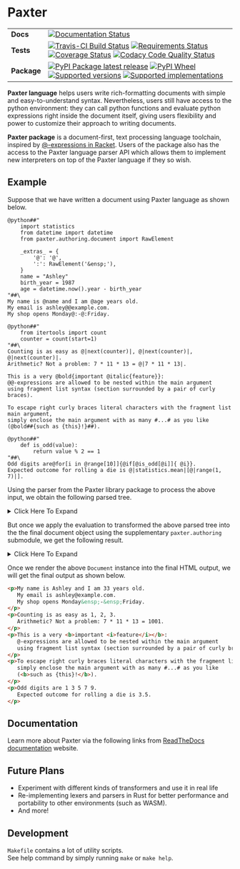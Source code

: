 # Paxter

<table>
    <tbody>
        <tr class="odd">
            <td><b>Docs</b></td>
            <td>
                <a href="https://readthedocs.org/projects/paxter"><img src="https://readthedocs.org/projects/paxter/badge/?style=flat" alt="Documentation Status" /></a>
            </td>
        </tr>
        <tr class="even">
            <td><b>Tests</b></td>
            <td>
                <div class="line-block">
                    <a href="https://travis-ci.com/abhabongse/paxter"><img src="https://api.travis-ci.com/abhabongse/paxter.svg?branch=main" alt="Travis-CI Build Status" /></a>
                    <a href="https://requires.io/github/abhabongse/paxter/requirements/?branch=main"><img src="https://requires.io/github/abhabongse/paxter/requirements.svg?branch=main" alt="Requirements Status" /></a>
                    <a href="https://codecov.io/github/abhabongse/paxter"><img src="https://codecov.io/github/abhabongse/paxter/coverage.svg?branch=main" alt="Coverage Status" /></a>
                    <a href="https://www.codacy.com/app/abhabongse/paxter"><img src="https://img.shields.io/codacy/grade/0d0c904fe452419692107d3163fe49b5.svg" alt="Codacy Code Quality Status" /></a>
                </div>
            </td>
        </tr>
        <tr class="odd">
            <td><b>Package</b></td>
            <td>
                <div class="line-block">
                    <a href="https://pypi.org/project/paxter"><img src="https://img.shields.io/pypi/v/paxter.svg" alt="PyPI Package latest release" /></a>
                    <a href="https://pypi.org/project/paxter"><img src="https://img.shields.io/pypi/wheel/paxter.svg" alt="PyPI Wheel" /></a>
                    <a href="https://pypi.org/project/paxter"><img src="https://img.shields.io/pypi/pyversions/paxter.svg" alt="Supported versions" /></a>
                    <a href="https://pypi.org/project/paxter"><img src="https://img.shields.io/pypi/implementation/paxter.svg" alt="Supported implementations" /></a>
                </div>
            </td>
        </tr>
    </tbody>
</table>

**Paxter language** helps users write rich-formatting documents
with simple and easy-to-understand syntax.
Nevertheless, users still have access to the python environment:
they can call python functions and evaluate python expressions
right inside the document itself,
giving users flexibility and power to customize 
their approach to writing documents.

**Paxter package** is a document-first, text processing language toolchain,
inspired by [@-expressions in Racket](https://docs.racket-lang.org/scribble/reader.html).
Users of the package also has the access to the Paxter language parser API
which allows them to implement new interpreters on top of the Paxter language
if they so wish.


## Example

Suppose that we have written a document using Paxter language as shown below.

```text
@python##"
    import statistics
    from datetime import datetime
    from paxter.authoring.document import RawElement

    _extras_ = {
        '@': '@',
        ':': RawElement('&ensp;'),
    }
    name = "Ashley"
    birth_year = 1987
    age = datetime.now().year - birth_year
"##\
My name is @name and I am @age years old.
My email is ashley@@example.com.
My shop opens Monday@:-@:Friday.

@python##"
    from itertools import count
    counter = count(start=1)
"##\
Counting is as easy as @|next(counter)|, @|next(counter)|, @|next(counter)|.
Arithmetic? Not a problem: 7 * 11 * 13 = @|7 * 11 * 13|.

This is a very @bold{important @italic{feature}}:
@@-expressions are allowed to be nested within the main argument
using fragment list syntax (section surrounded by a pair of curly braces).

To escape right curly braces literal characters with the fragment list main argument,
simply enclose the main argument with as many #...# as you like
(@bold##{such as {this}!}##).

@python##"
    def is_odd(value):
        return value % 2 == 1
"##\
Odd digits are@for[i in @range[10]]{@if[@is_odd[@i]]{ @i}}.
Expected outcome for rolling a die is @|statistics.mean|[@|range(1, 7)|].
```

Using the parser from the Paxter library package to process the above input,
we obtain the following parsed tree.

<details>
<summary>Click Here To Expand</summary>

```python
FragmentSeq(
    start_pos=0,
    end_pos=1131,
    children=[
        Command(
            start_pos=1,
            end_pos=233,
            phrase="python",
            phrase_enclosing=EnclosingPattern(left="", right=""),
            options=None,
            main_arg=Text(
                start_pos=10,
                end_pos=230,
                inner="\n    import statistics\n    from datetime import datetime\n\n    _extras_ = {\n        '@': '@',\n        '.': '\u200a',\n        ',': '\u2009',\n    }\n    name = \"Ashley\"\n    birth_year = 1987\n    age = datetime.now().year - birth_year\n",
                enclosing=EnclosingPattern(left='##"', right='"##'),
            ),
        ),
        Text(
            start_pos=233,
            end_pos=246,
            inner="\\\nMy name is ",
            enclosing=EnclosingPattern(left="", right=""),
        ),
        Command(
            start_pos=247,
            end_pos=251,
            phrase="name",
            phrase_enclosing=EnclosingPattern(left="", right=""),
            options=None,
            main_arg=None,
        ),
        Text(
            start_pos=251,
            end_pos=261,
            inner=" and I am ",
            enclosing=EnclosingPattern(left="", right=""),
        ),
        Command(
            start_pos=262,
            end_pos=265,
            phrase="age",
            phrase_enclosing=EnclosingPattern(left="", right=""),
            options=None,
            main_arg=None,
        ),
        Text(
            start_pos=265,
            end_pos=295,
            inner=" years old.\nMy email is ashley",
            enclosing=EnclosingPattern(left="", right=""),
        ),
        Command(
            start_pos=296,
            end_pos=297,
            phrase="@",
            phrase_enclosing=EnclosingPattern(left="", right=""),
            options=None,
            main_arg=None,
        ),
        Text(
            start_pos=297,
            end_pos=330,
            inner="example.com.\nMy shop opens Monday",
            enclosing=EnclosingPattern(left="", right=""),
        ),
        Command(
            start_pos=331,
            end_pos=332,
            phrase=",",
            phrase_enclosing=EnclosingPattern(left="", right=""),
            options=None,
            main_arg=None,
        ),
        Text(
            start_pos=332,
            end_pos=333,
            inner="-",
            enclosing=EnclosingPattern(left="", right=""),
        ),
        Command(
            start_pos=334,
            end_pos=335,
            phrase=",",
            phrase_enclosing=EnclosingPattern(left="", right=""),
            options=None,
            main_arg=None,
        ),
        Text(
            start_pos=335,
            end_pos=344,
            inner="Friday.\n\n",
            enclosing=EnclosingPattern(left="", right=""),
        ),
        Command(
            start_pos=345,
            end_pos=419,
            phrase="python",
            phrase_enclosing=EnclosingPattern(left="", right=""),
            options=None,
            main_arg=Text(
                start_pos=354,
                end_pos=416,
                inner="\n    from itertools import count\n    counter = count(start=1)\n",
                enclosing=EnclosingPattern(left='##"', right='"##'),
            ),
        ),
        Text(
            start_pos=419,
            end_pos=444,
            inner="\\\nCounting is as easy as ",
            enclosing=EnclosingPattern(left="", right=""),
        ),
        Command(
            start_pos=445,
            end_pos=460,
            phrase="next(counter)",
            phrase_enclosing=EnclosingPattern(left="|", right="|"),
            options=None,
            main_arg=None,
        ),
        Text(
            start_pos=460,
            end_pos=462,
            inner=", ",
            enclosing=EnclosingPattern(left="", right=""),
        ),
        Command(
            start_pos=463,
            end_pos=478,
            phrase="next(counter)",
            phrase_enclosing=EnclosingPattern(left="|", right="|"),
            options=None,
            main_arg=None,
        ),
        Text(
            start_pos=478,
            end_pos=480,
            inner=", ",
            enclosing=EnclosingPattern(left="", right=""),
        ),
        Command(
            start_pos=481,
            end_pos=496,
            phrase="next(counter)",
            phrase_enclosing=EnclosingPattern(left="|", right="|"),
            options=None,
            main_arg=None,
        ),
        Text(
            start_pos=496,
            end_pos=539,
            inner=".\nArithmetic? Not a problem: 7 * 11 * 13 = ",
            enclosing=EnclosingPattern(left="", right=""),
        ),
        Command(
            start_pos=540,
            end_pos=553,
            phrase="7 * 11 * 13",
            phrase_enclosing=EnclosingPattern(left="|", right="|"),
            options=None,
            main_arg=None,
        ),
        Text(
            start_pos=553,
            end_pos=571,
            inner=".\n\nThis is a very ",
            enclosing=EnclosingPattern(left="", right=""),
        ),
        Command(
            start_pos=572,
            end_pos=604,
            phrase="bold",
            phrase_enclosing=EnclosingPattern(left="", right=""),
            options=None,
            main_arg=FragmentSeq(
                start_pos=577,
                end_pos=603,
                children=[
                    Text(
                        start_pos=577,
                        end_pos=587,
                        inner="important ",
                        enclosing=EnclosingPattern(left="", right=""),
                    ),
                    Command(
                        start_pos=588,
                        end_pos=603,
                        phrase="italic",
                        phrase_enclosing=EnclosingPattern(left="", right=""),
                        options=None,
                        main_arg=FragmentSeq(
                            start_pos=595,
                            end_pos=602,
                            children=[
                                Text(
                                    start_pos=595,
                                    end_pos=602,
                                    inner="feature",
                                    enclosing=EnclosingPattern(left="", right=""),
                                )
                            ],
                            enclosing=EnclosingPattern(left="{", right="}"),
                        ),
                    ),
                ],
                enclosing=EnclosingPattern(left="{", right="}"),
            ),
        ),
        Text(
            start_pos=604,
            end_pos=606,
            inner=":\n",
            enclosing=EnclosingPattern(left="", right=""),
        ),
        Command(
            start_pos=607,
            end_pos=608,
            phrase="@",
            phrase_enclosing=EnclosingPattern(left="", right=""),
            options=None,
            main_arg=None,
        ),
        Text(
            start_pos=608,
            end_pos=898,
            inner="-expressions are allowed to be nested within the main argument\nusing fragment list syntax (section surrounded by a pair of curly braces).\n\nTo escape right curly braces literal characters with the fragment list main argument,\nsimply enclose the main argument with as many #...# as you like\n(",
            enclosing=EnclosingPattern(left="", right=""),
        ),
        Command(
            start_pos=899,
            end_pos=924,
            phrase="bold",
            phrase_enclosing=EnclosingPattern(left="", right=""),
            options=None,
            main_arg=FragmentSeq(
                start_pos=906,
                end_pos=921,
                children=[
                    Text(
                        start_pos=906,
                        end_pos=921,
                        inner="such as {this}!",
                        enclosing=EnclosingPattern(left="", right=""),
                    )
                ],
                enclosing=EnclosingPattern(left="##{", right="}##"),
            ),
        ),
        Text(
            start_pos=924,
            end_pos=928,
            inner=").\n\n",
            enclosing=EnclosingPattern(left="", right=""),
        ),
        Command(
            start_pos=929,
            end_pos=995,
            phrase="python",
            phrase_enclosing=EnclosingPattern(left="", right=""),
            options=None,
            main_arg=Text(
                start_pos=938,
                end_pos=992,
                inner="\n    def is_odd(value):\n        return value % 2 == 1\n",
                enclosing=EnclosingPattern(left='##"', right='"##'),
            ),
        ),
        Text(
            start_pos=995,
            end_pos=1011,
            inner="\\\nOdd digits are",
            enclosing=EnclosingPattern(left="", right=""),
        ),
        Command(
            start_pos=1012,
            end_pos=1055,
            phrase="for",
            phrase_enclosing=EnclosingPattern(left="", right=""),
            options=TokenSeq(
                start_pos=1016,
                end_pos=1031,
                children=[
                    Identifier(start_pos=1016, end_pos=1017, name="i"),
                    Identifier(start_pos=1018, end_pos=1020, name="in"),
                    Command(
                        start_pos=1022,
                        end_pos=1031,
                        phrase="range",
                        phrase_enclosing=EnclosingPattern(left="", right=""),
                        options=TokenSeq(
                            start_pos=1028,
                            end_pos=1030,
                            children=[Number(start_pos=1028, end_pos=1030, value=10)],
                        ),
                        main_arg=None,
                    ),
                ],
            ),
            main_arg=FragmentSeq(
                start_pos=1033,
                end_pos=1054,
                children=[
                    Command(
                        start_pos=1034,
                        end_pos=1054,
                        phrase="if",
                        phrase_enclosing=EnclosingPattern(left="", right=""),
                        options=TokenSeq(
                            start_pos=1037,
                            end_pos=1048,
                            children=[
                                Command(
                                    start_pos=1038,
                                    end_pos=1048,
                                    phrase="is_odd",
                                    phrase_enclosing=EnclosingPattern(
                                        left="", right=""
                                    ),
                                    options=TokenSeq(
                                        start_pos=1045,
                                        end_pos=1047,
                                        children=[
                                            Command(
                                                start_pos=1046,
                                                end_pos=1047,
                                                phrase="i",
                                                phrase_enclosing=EnclosingPattern(
                                                    left="", right=""
                                                ),
                                                options=None,
                                                main_arg=None,
                                            )
                                        ],
                                    ),
                                    main_arg=None,
                                )
                            ],
                        ),
                        main_arg=FragmentSeq(
                            start_pos=1050,
                            end_pos=1053,
                            children=[
                                Text(
                                    start_pos=1050,
                                    end_pos=1051,
                                    inner=" ",
                                    enclosing=EnclosingPattern(left="", right=""),
                                ),
                                Command(
                                    start_pos=1052,
                                    end_pos=1053,
                                    phrase="i",
                                    phrase_enclosing=EnclosingPattern(
                                        left="", right=""
                                    ),
                                    options=None,
                                    main_arg=None,
                                ),
                            ],
                            enclosing=EnclosingPattern(left="{", right="}"),
                        ),
                    )
                ],
                enclosing=EnclosingPattern(left="{", right="}"),
            ),
        ),
        Text(
            start_pos=1055,
            end_pos=1095,
            inner=".\nExpected outcome for rolling a die is ",
            enclosing=EnclosingPattern(left="", right=""),
        ),
        Command(
            start_pos=1096,
            end_pos=1129,
            phrase="statistics.mean",
            phrase_enclosing=EnclosingPattern(left="|", right="|"),
            options=TokenSeq(
                start_pos=1114,
                end_pos=1128,
                children=[
                    Command(
                        start_pos=1115,
                        end_pos=1128,
                        phrase="range(1, 7)",
                        phrase_enclosing=EnclosingPattern(left="|", right="|"),
                        options=None,
                        main_arg=None,
                    )
                ],
            ),
            main_arg=None,
        ),
        Text(
            start_pos=1129,
            end_pos=1131,
            inner=".\n",
            enclosing=EnclosingPattern(left="", right=""),
        ),
    ],
    enclosing=GlobalEnclosingPattern(),
)
```
</details>

But once we apply the evaluation to transformed the above parsed tree
into the the final document object using the supplementary
`paxter.authoring` submodule, we get the following result.

<details>
<summary>Click Here To Expand</summary>

```python
Document(
    blob=Fragments([
        Paragraph(
            blob=Fragments([
                "My name is Ashley and I am ",
                33,
                " years old.\nMy email is ashley@example.com.\nMy shop opens Monday",
                RawElement(blob="&ensp;"),
                "-",
                RawElement(blob="&ensp;"),
                "Friday.",
            ])
        ),
        Paragraph(
            blob=Fragments([
                "Counting is as easy as ",
                1,
                ", ",
                2,
                ", ",
                3,
                ".\nArithmetic? Not a problem: 7 * 11 * 13 = ",
                1001,
                ".",
            ])
        ),
        Paragraph(
            blob=Fragments([
                "This is a very ",
                Bold(blob=Fragments(["important ", Italic(blob=Fragments(["feature"]))])),
                ":\n@-expressions are allowed to be nested within the main argument\nusing fragment list syntax (section surrounded by a pair of curly braces).",
            ])
        ),
        Paragraph(
            blob=Fragments([
                "To escape right curly braces literal characters with the fragment list main argument,\nsimply enclose the main argument with as many #...# as you like\n(",
                Bold(blob=Fragments(["such as {this}!"])),
                ").",
            ]),
        ),
        Paragraph(
            blob=Fragments([
                "Odd digits are ",
                1,
                " ",
                3,
                " ",
                5,
                " ",
                7,
                " ",
                9,
                ".\nExpected outcome for rolling a die is ",
                3.5,
                ".",
            ]),
        ),
    ]),
)
```
</details>

Once we render the above `Document` instance into the final HTML output,
we will get the final output as shown below.

```html
<p>My name is Ashley and I am 33 years old.
   My email is ashley@example.com.
   My shop opens Monday&ensp;-&ensp;Friday.
</p>
<p>Counting is as easy as 1, 2, 3.
   Arithmetic? Not a problem: 7 * 11 * 13 = 1001.
</p>
<p>This is a very <b>important <i>feature</i></b>:
   @-expressions are allowed to be nested within the main argument
   using fragment list syntax (section surrounded by a pair of curly braces).
</p>
<p>To escape right curly braces literal characters with the fragment list main argument,
   simply enclose the main argument with as many #...# as you like
   (<b>such as {this}!</b>).
</p>
<p>Odd digits are 1 3 5 7 9.
   Expected outcome for rolling a die is 3.5.
</p>
```


## Documentation

Learn more about Paxter via the following links from
[ReadTheDocs documentation](https://paxter.readthedocs.io/) website.

## Future Plans

-   Experiment with different kinds of transformers and use it in real life
-   Re-implementing lexers and parsers in Rust for better performance
    and portability to other environments (such as WASM). 
-   And more!


## Development

`Makefile` contains a lot of utility scripts.  
See help command by simply running `make` or `make help`.
